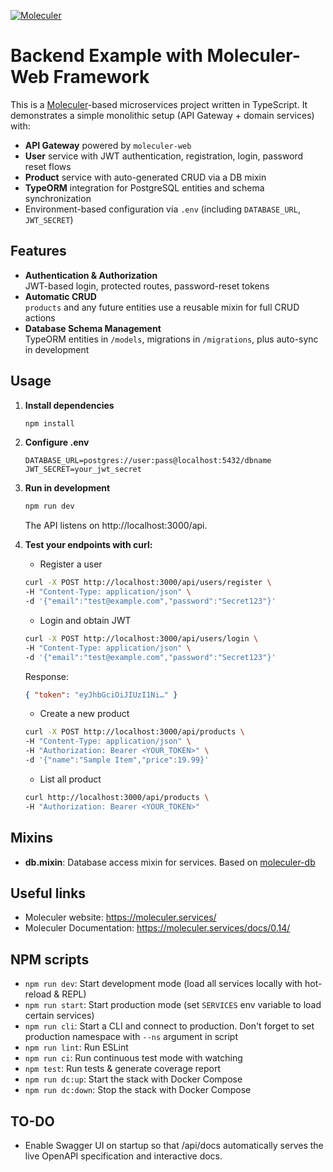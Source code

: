 [![Moleculer](https://badgen.net/badge/Powered%20by/Moleculer/0e83cd)](https://moleculer.services)

# Backend Example with Moleculer-Web Framework

This is a [Moleculer](https://moleculer.services/)-based microservices project written in TypeScript. It demonstrates a simple monolithic setup (API Gateway + domain services) with:

-   **API Gateway** powered by `moleculer-web`
-   **User** service with JWT authentication, registration, login, password reset flows
-   **Product** service with auto-generated CRUD via a DB mixin
-   **TypeORM** integration for PostgreSQL entities and schema synchronization
-   Environment-based configuration via `.env` (including `DATABASE_URL`, `JWT_SECRET`)

## Features

-   **Authentication & Authorization**  
    JWT-based login, protected routes, password-reset tokens
-   **Automatic CRUD**  
    `products` and any future entities use a reusable mixin for full CRUD actions
-   **Database Schema Management**  
    TypeORM entities in `/models`, migrations in `/migrations`, plus auto-sync in development

## Usage

1. **Install dependencies**
    ```bash
    npm install
    ```
2. **Configure .env**
    ```dotenv
    DATABASE_URL=postgres://user:pass@localhost:5432/dbname
    JWT_SECRET=your_jwt_secret
    ```
3. **Run in development**
    ```bash
    npm run dev
    ```
    The API listens on http://localhost:3000/api.
4. **Test your endpoints with curl:**

    - Register a user

    ```bash
    curl -X POST http://localhost:3000/api/users/register \
    -H "Content-Type: application/json" \
    -d '{"email":"test@example.com","password":"Secret123"}'
    ```

    - Login and obtain JWT

    ```bash
    curl -X POST http://localhost:3000/api/users/login \
    -H "Content-Type: application/json" \
    -d '{"email":"test@example.com","password":"Secret123"}'
    ```

    Response:

    ```json
    { "token": "eyJhbGciOiJIUzI1Ni…" }
    ```

    - Create a new product

    ```bash
    curl -X POST http://localhost:3000/api/products \
    -H "Content-Type: application/json" \
    -H "Authorization: Bearer <YOUR_TOKEN>" \
    -d '{"name":"Sample Item","price":19.99}'
    ```

    - List all product

    ```bash
    curl http://localhost:3000/api/products \
    -H "Authorization: Bearer <YOUR_TOKEN>"
    ```

## Mixins

-   **db.mixin**: Database access mixin for services. Based on [moleculer-db](https://github.com/moleculerjs/moleculer-db#readme)

## Useful links

-   Moleculer website: https://moleculer.services/
-   Moleculer Documentation: https://moleculer.services/docs/0.14/

## NPM scripts

-   `npm run dev`: Start development mode (load all services locally with hot-reload & REPL)
-   `npm run start`: Start production mode (set `SERVICES` env variable to load certain services)
-   `npm run cli`: Start a CLI and connect to production. Don't forget to set production namespace with `--ns` argument in script
-   `npm run lint`: Run ESLint
-   `npm run ci`: Run continuous test mode with watching
-   `npm test`: Run tests & generate coverage report
-   `npm run dc:up`: Start the stack with Docker Compose
-   `npm run dc:down`: Stop the stack with Docker Compose

## TO-DO

-   Enable Swagger UI on startup so that /api/docs automatically serves the live OpenAPI specification and interactive docs.
